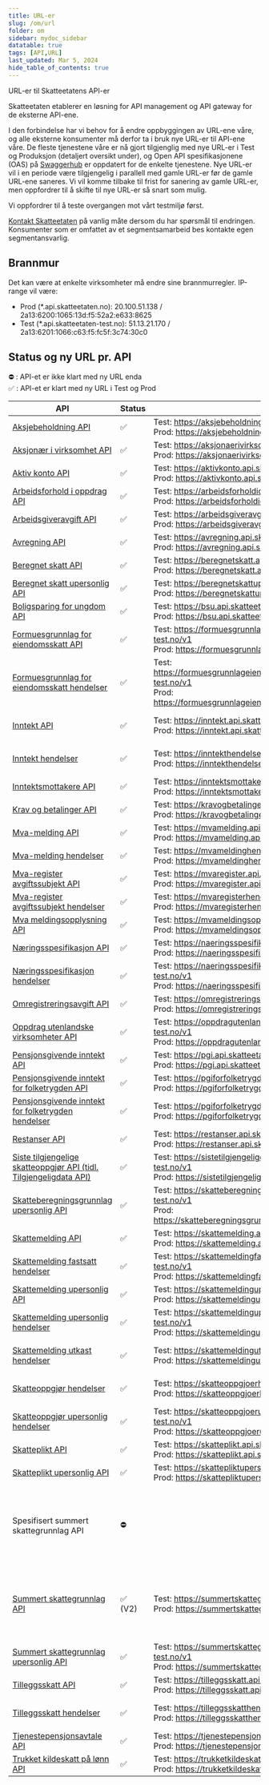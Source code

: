 ```yaml
---
title: URL-er
slug: /om/url
folder: om
sidebar: mydoc_sidebar
datatable: true
tags: [API,URL]
last_updated: Mar 5, 2024
hide_table_of_contents: true
---
```

<summary>URL-er til Skatteetatens API-er</summary>

Skatteetaten etablerer en løsning for API management og API gateway for de eksterne API-ene.

I den forbindelse har vi behov for å endre oppbyggingen av URL-ene våre, og alle eksterne konsumenter må derfor ta i bruk nye URL-er til API-ene våre. De fleste tjenestene våre er nå gjort tilgjenglig med nye URL-er i Test og Produksjon (detaljert oversikt under), og Open API spesifikasjonene (OAS) på [Swaggerhub](https://app.swaggerhub.com/organizations/skatteetaten) er oppdatert for de enkelte tjenestene. Nye URL-er vil i en periode være tilgjengelig i parallell med gamle URL-er før de gamle URL-ene saneres. Vi vil komme tilbake til frist for sanering av gamle URL-er, men oppfordrer til å skifte til nye URL-er så snart som mulig. 

Vi oppfordrer til å teste overgangen mot vårt testmiljø først.

[Kontakt Skatteetaten](https://www.skatteetaten.no/deling/kontakt/) på vanlig måte dersom du har spørsmål til endringen. Konsumenter som er omfattet av et segmentsamarbeid bes kontakte egen segmentansvarlig.

## Brannmur 

Det kan være at enkelte virksomheter må endre sine brannmurregler. IP-range vil være:
* Prod (*.api.skatteetaten.no): 20.100.51.138 / 2a13:6200:1065:13d:f5:52a2:e633:8625
* Test (*.api.skatteetaten-test.no): 51.13.21.170 / 2a13:6201:1066:c63:f5:fc5f:3c74:30c0


## Status og ny URL pr. API

:no_entry: : API-et er ikke klart med ny URL enda <br />
:white_check_mark: : API-et er klart med ny URL i Test og Prod 

| API |	Status | URL-er | Kommentar | 
| --- | ------ | ------ | --------- |
| [Aksjebeholdning API](https://app.swaggerhub.com/apis/skatteetaten/aksjebeholdning-api)	| :white_check_mark: | Test: https://aksjebeholdning.api.skatteetaten-test.no/v1 <br /> Prod: https://aksjebeholdning.api.skatteetaten.no/v1 | |
| [Aksjonær i virksomhet API](https://app.swaggerhub.com/apis/skatteetaten/aksjonaer-i-virksomhet-api)	| :white_check_mark: | Test: https://aksjonaerivirksomhet.api.skatteetaten-test.no/v1 <br /> Prod: https://aksjonaerivirksomhet.api.skatteetaten.no/v1 | |
| [Aktiv konto API](https://app.swaggerhub.com/apis/skatteetaten/aktiv-konto-api)	| :white_check_mark:| Test: https://aktivkonto.api.skatteetaten-test.no/v3 <br /> Prod: https://aktivkonto.api.skatteetaten.no/v3 | |
| [Arbeidsforhold i oppdrag API](https://app.swaggerhub.com/apis/skatteetaten/arbeidsforhold-i-oppdrag-api)	| :white_check_mark: | Test: https://arbeidsforholdioppdrag.api.skatteetaten-test.no/v1 <br /> Prod: https://arbeidsforholdioppdrag.api.skatteetaten.no/v1 | |
| [Arbeidsgiveravgift API](https://app.swaggerhub.com/apis/skatteetaten/arbeidsgiveravgift-api)	| :white_check_mark: | Test: https://arbeidsgiveravgift.api.skatteetaten-test.no/v1 <br /> Prod: https://arbeidsgiveravgift.api.skatteetaten.no/v1 | |
| [Avregning API](https://app.swaggerhub.com/apis/skatteetaten/avregning-api)	| :white_check_mark: | Test: https://avregning.api.skatteetaten-test.no/v2 <br /> Prod: https://avregning.api.skatteetaten.no/v2 |  |
| [Beregnet skatt API](https://app.swaggerhub.com/apis/skatteetaten/beregnet-skatt-api)	| :white_check_mark: | Test: https://beregnetskatt.api.skatteetaten-test.no/v2 <br /> Prod: https://beregnetskatt.api.skatteetaten.no/v2 | Kun V2 |
| [Beregnet skatt upersonlig API](https://app.swaggerhub.com/apis/skatteetaten/beregnet-skatt-upersonlig-api)	| :white_check_mark: | Test: https://beregnetskattupersonlig.api.skatteetaten-test.no/v1 <br /> Prod: https://beregnetskattupersonlig.api.skatteetaten.no/v1 | |
| [Boligsparing for ungdom API](https://app.swaggerhub.com/apis/skatteetaten/boligsparing-for-ungdom-api)	| :white_check_mark: | Test: https://bsu.api.skatteetaten-test.no/v1 <br /> Prod: https://bsu.api.skatteetaten.no/v1 | |
| [Formuesgrunnlag for eiendomsskatt API](https://app.swaggerhub.com/apis/skatteetaten/formuesgrunnlag-for-eiendomsskatt-api)	| :white_check_mark: | Test: https://formuesgrunnlageiendomsskatt.api.skatteetaten-test.no/v1 <br /> Prod: https://formuesgrunnlageiendomsskatt.api.skatteetaten.no/v1 | |
| [Formuesgrunnlag for eiendomsskatt hendelser](https://app.swaggerhub.com/apis/skatteetaten/formuesgrunnlag-for-endomsskatt-hendelser-api)	| :white_check_mark: | Test: https://formuesgrunnlageiendomsskatthendelser.api.skatteetaten-test.no/v1 <br /> Prod: https://formuesgrunnlageiendomsskatthendelser.api.skatteetaten.no/v1 | Etterfølgende skråstrek i URL er fjernet |
| [Inntekt API](https://app.swaggerhub.com/apis/skatteetaten/inntekt-api)	| :white_check_mark: | Test: https://inntekt.api.skatteetaten-test.no/v1 <br /> Prod: https://inntekt.api.skatteetaten.no/v1 | Endepunkt med oppgave saneres |
| [Inntekt hendelser](https://app.swaggerhub.com/apis/skatteetaten/inntekt-hendelser-api)	| :white_check_mark: | Test: https://inntekthendelser.api.skatteetaten-test.no/v1 <br /> Prod: https://inntekthendelser.api.skatteetaten.no/v1 | Etterfølgende skråstrek i URL er fjernet |
| [Inntektsmottakere API](https://app.swaggerhub.com/apis/skatteetaten/inntektsmottakere-api)	| :white_check_mark: | Test: https://inntektsmottakere.api.skatteetaten-test.no/v1 <br /> Prod: https://inntektsmottakere.api.skatteetaten.no/v1 | |
| [Krav og betalinger API](https://app.swaggerhub.com/apis/skatteetaten/krav-og-betalinger-api) | :white_check_mark: | Test: https://kravogbetalinger.api.skatteetaten-test.no/v1 <br /> Prod: https://kravogbetalinger.api.skatteetaten.no/v1 | |
| [Mva-melding API](https://app.swaggerhub.com/apis/skatteetaten/mva-melding-api)	| :white_check_mark: | Test: https://mvamelding.api.skatteetaten-test.no/v1 <br /> Prod: https://mvamelding.api.skatteetaten.no/v1 | |
| [Mva-melding hendelser](https://app.swaggerhub.com/apis/skatteetaten/mva-melding-hendelser-api)	| :white_check_mark: | Test: https://mvameldinghendelser.api.skatteetaten-test.no/v1 <br /> Prod: https://mvameldinghendelser.api.skatteetaten.no/v1 | |
| [Mva-register avgiftssubjekt API](https://app.swaggerhub.com/apis/skatteetaten/mva-register-avgiftssubjekter-med-skattemeldingsplikt-api)	| :white_check_mark: | Test: https://mvaregister.api.skatteetaten-test.no/v1 <br /> Prod: https://mvaregister.api.skatteetaten.no/v1 | |
| [Mva-register avgiftssubjekt hendelser](https://app.swaggerhub.com/apis/skatteetaten/mva-register-avgiftssubjekter-hendelser-api)	| :white_check_mark: | Test: https://mvaregisterhendelser.api.skatteetaten-test.no/v1 <br /> Prod: https://mvaregisterhendelser.api.skatteetaten.no/v1 | |
| [Mva meldingsopplysning API](https://app.swaggerhub.com/apis/skatteetaten/mva-meldingsopplysning-api) | :white_check_mark: | Test: https://mvameldingsopplysning.api.skatteetaten-test.no/v1 <br /> Prod: https://mvameldingsopplysning.api.skatteetaten.no/v1 | |
| [Næringsspesifikasjon API](https://app.swaggerhub.com/apis/skatteetaten/naeringsspesifikasjon-api)	| :white_check_mark: | Test: https://naeringsspesifikasjon.api.skatteetaten-test.no/v3 <br /> Prod: https://naeringsspesifikasjon.api.skatteetaten.no/v3 | |
| [Næringsspesifikasjon hendelser](https://app.swaggerhub.com/apis/skatteetaten/naeringsspesifikasjon-hendelser-api)	| :white_check_mark: | Test: https://naeringsspesifikasjonhendelser.api.skatteetaten-test.no/v1 <br /> Prod: https://naeringsspesifikasjonhendelser.api.skatteetaten.no/v1 | Etterfølgende skråstrek i URL er fjernet |
| [Omregistreringsavgift API](https://app.swaggerhub.com/apis/skatteetaten/omregistreringsavgift-api)	| :white_check_mark: | Test: https://omregistreringsavgift.api.skatteetaten-test.no/v1 <br /> Prod: https://omregistreringsavgift.api.skatteetaten.no/v1 |  |
| [Oppdrag utenlandske virksomheter API](https://app.swaggerhub.com/apis/skatteetaten/oppdrag-utenlandske-virksomheter-api)	| :white_check_mark: | Test: https://oppdragutenlandskevirksomheter.api.skatteetaten-test.no/v1 <br /> Prod: https://oppdragutenlandskevirksomheter.api.skatteetaten.no/v1 | |
| [Pensjonsgivende inntekt API](https://app.swaggerhub.com/apis/skatteetaten/pensjonsgivendeinntekt-api)	| :white_check_mark: | Test: https://pgi.api.skatteetaten-test.no/v1 <br /> Prod: https://pgi.api.skatteetaten.no/v1 | |
| [Pensjonsgivende inntekt for folketrygden API](https://app.swaggerhub.com/apis/skatteetaten/pensjonsgivendeinntekt-for-folketrygden-api)| :white_check_mark: | Test: https://pgiforfolketrygden.api.skatteetaten-test.no/v1 <br /> Prod: https://pgiforfolketrygden.api.skatteetaten.no/v1 | |
| [Pensjonsgivende inntekt for folketrygden hendelser](https://app.swaggerhub.com/apis/skatteetaten/pensjonsgivende-inntekt-for-folketrygden-hendelser-api)	| :white_check_mark: | Test: https://pgiforfolketrygdenhendelser.api.skatteetaten-test.no/v1 <br /> Prod: https://pgiforfolketrygdenhendelser.api.skatteetaten.no/v1 | Etterfølgende skråstrek i URL er fjernet |
| [Restanser API](https://app.swaggerhub.com/apis/skatteetaten/restanser-api)	| :white_check_mark: | Test: https://restanser.api.skatteetaten-test.no/v2	<br /> Prod: https://restanser.api.skatteetaten.no/v2 | |
| [Siste tilgjengelige skatteoppgjør API (tidl. Tilgjengeligdata API)](https://app.swaggerhub.com/apis/skatteetaten/siste-tilgjengelige-skatteoppgjoer)	| :white_check_mark: | Test: https://sistetilgjengeligeskatteoppgjoer.api.skatteetaten-test.no/v1 <br /> Prod: https://sistetilgjengeligeskatteoppgjoer.api.skatteetaten.no/v1 | Endepunkt med ressurs saneres |
| [Skatteberegningsgrunnlag upersonlig API](https://app.swaggerhub.com/apis/skatteetaten/skatteberegningsgrunnlag-upersonlig-api)	| :white_check_mark: | Test: https://skatteberegningsgrunnlagupersonlig.api.skatteetaten-test.no/v1 <br /> Prod: https://skatteberegningsgrunnlagupersonlig.api.skatteetaten.no/v1 | |
| [Skattemelding API](https://app.swaggerhub.com/apis/skatteetaten/skattemelding-api) | :white_check_mark: |	Test: https://skattemelding.api.skatteetaten-test.no/v4 <br /> Prod: https://skattemelding.api.skatteetaten.no/v4 | |
| [Skattemelding fastsatt hendelser](https://app.swaggerhub.com/apis/skatteetaten/skattemelding-fastsatt-hendelser-api)	| :white_check_mark: | Test: https://skattemeldingfastsatthendelser.api.skatteetaten-test.no/v1 <br /> Prod:	https://skattemeldingfastsatthendelser.api.skatteetaten.no/v1 | Etterfølgende skråstrek i URL er fjernet |
| [Skattemelding upersonlig API](https://app.swaggerhub.com/apis/skatteetaten/skattemelding-upersonlig-api) | :white_check_mark:	| Test: https://skattemeldingupersonlig.api.skatteetaten-test.no/v2 <br /> Prod: https://skattemeldingupersonlig.api.skatteetaten.no/v2 | |
| [Skattemelding upersonlig hendelser](https://app.swaggerhub.com/apis/skatteetaten/skattemelding-upersonlig-hendelser-api)	| :white_check_mark: | Test: https://skattemeldingupersonlighendelser.api.skatteetaten-test.no/v1 <br /> Prod: https://skattemeldingupersonlighendelser.api.skatteetaten.no/v1 | Etterfølgende skråstrek i URL er fjernet |
| [Skattemelding utkast hendelser](https://app.swaggerhub.com/apis/skatteetaten/skattemelding-utkast-hendelser-api)	| :white_check_mark: | Test: https://skattemeldingutkasthendelser.api.skatteetaten-test.no/v1 <br /> Prod: https://skattemeldingutkasthendelser.api.skatteetaten.no/v1 | Etterfølgende skråstrek i URL er fjernet |
| [Skatteoppgjør hendelser](https://app.swaggerhub.com/apis/skatteetaten/skatteoppgjor-hendelser-api)	| :white_check_mark: | Test: https://skatteoppgjoerhendelser.api.skatteetaten-test.no/v1 <br /> Prod: https://skatteoppgjoerhendelser.api.skatteetaten.no/v1 | Etterfølgende skråstrek i URL er fjernet |
| [Skatteoppgjør upersonlig hendelser](https://app.swaggerhub.com/apis/skatteetaten/skatteoppgjor-upersonlig-hendelser-api)	| :white_check_mark: | Test: https://skatteoppgjoerupersonlighendelser.api.skatteetaten-test.no/v1 <br /> Prod: https://skatteoppgjoerupersonlighendelser.api.skatteetaten.no/v1 | Etterfølgende skråstrek i URL er fjernet |
| [Skatteplikt API](https://app.swaggerhub.com/apis/skatteetaten/skatteplikt-api)	| :white_check_mark: | Test: https://skatteplikt.api.skatteetaten-test.no/v2 <br /> Prod: https://skatteplikt.api.skatteetaten.no/v2 | |
| [Skatteplikt upersonlig API](https://app.swaggerhub.com/apis/skatteetaten/skatteplikt-upersonlig-api)	| :white_check_mark: | Test: https://skattepliktupersonlig.api.skatteetaten-test.no/v1 <br /> Prod: https://skattepliktupersonlig.api.skatteetaten.no/v1 | |
| Spesifisert summert skattegrunnlag API	| :no_entry: |  | API-et vil ikke få ny URL, men etter hvert saneres. Erstattes av Summert skattegrunnlag API V2. |
| [Summert skattegrunnlag API](https://app.swaggerhub.com/apis/skatteetaten/summert-skattegrunnlag-api)	| :white_check_mark: (V2) | Test: https://summertskattegrunnlag.api.skatteetaten-test.no/v2 <br /> Prod: https://summertskattegrunnlag.api.skatteetaten.no/v2| Endepunkt uten stadie saneres. V1 får ikke ny URL, men vil etter hvert saneres. |
| [Summert skattegrunnlag upersonlig API](https://app.swaggerhub.com/apis/skatteetaten/summert-skattegrunnlag-upersonlig-api)	| :white_check_mark: | Test: https://summertskattegrunnlagupersonlig.api.skatteetaten-test.no/v1 <br /> Prod: https://summertskattegrunnlagupersonlig.api.skatteetaten.no/v1 | |
| [Tilleggsskatt API](https://app.swaggerhub.com/apis/skatteetaten/tilleggsskatt-api)	| :white_check_mark: | Test: https://tilleggsskatt.api.skatteetaten-test.no/v1 <br /> Prod: https://tilleggsskatt.api.skatteetaten.no/v1 | |
| [Tilleggsskatt hendelser](https://app.swaggerhub.com/apis/skatteetaten/tilleggsskatt-hendelser-api)	| :white_check_mark: | Test: https://tilleggsskatthendelser.api.skatteetaten-test.no/v1 <br /> Prod: https://tilleggsskatthendelser.api.skatteetaten.no/v1 | Etterfølgende skråstrek i URL er fjernet |
| [Tjenestepensjonsavtale API](https://app.swaggerhub.com/apis/skatteetaten/tjenestepensjonsavtale-api)	| :white_check_mark: | Test: https://tjenestepensjonsavtale.api.skatteetaten-test.no/v1 <br /> Prod: https://tjenestepensjonsavtale.api.skatteetaten.no/v1 | |
| [Trukket kildeskatt på lønn API](https://app.swaggerhub.com/apis/skatteetaten/trukketkildeskattpaaloenn-api)	| :white_check_mark: | Test: https://trukketkildeskattpaaloenn.api.skatteetaten-test.no/v1	<br /> Prod: https://trukketkildeskattpaaloenn.api.skatteetaten.no/v1 | |
